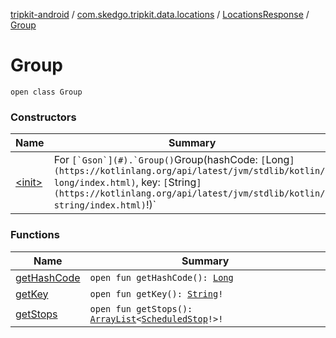 [tripkit-android](../../../index.md) / [com.skedgo.tripkit.data.locations](../../index.md) / [LocationsResponse](../index.md) / [Group](./index.md)

# Group

`open class Group`

### Constructors

| Name | Summary |
|---|---|
| [&lt;init&gt;](-init-.md) | For ``[`Gson`](#).`Group()``Group(hashCode: `[`Long`](https://kotlinlang.org/api/latest/jvm/stdlib/kotlin/-long/index.html)`, key: `[`String`](https://kotlinlang.org/api/latest/jvm/stdlib/kotlin/-string/index.html)`!)` |

### Functions

| Name | Summary |
|---|---|
| [getHashCode](get-hash-code.md) | `open fun getHashCode(): `[`Long`](https://kotlinlang.org/api/latest/jvm/stdlib/kotlin/-long/index.html) |
| [getKey](get-key.md) | `open fun getKey(): `[`String`](https://kotlinlang.org/api/latest/jvm/stdlib/kotlin/-string/index.html)`!` |
| [getStops](get-stops.md) | `open fun getStops(): `[`ArrayList`](https://docs.oracle.com/javase/7/docs/api/java/util/ArrayList.html)`<`[`ScheduledStop`](../../../com.skedgo.android.common.model/-scheduled-stop/index.md)`!>!` |
